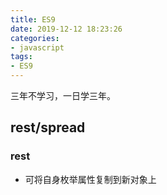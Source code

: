 ```yaml
---
title: ES9
date: 2019-12-12 18:23:26
categories:
- javascript
tags:
- ES9
---
```

三年不学习，一日学三年。

## rest/spread

### rest

- 可将自身枚举属性复制到新对象上


